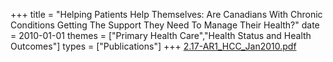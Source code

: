 +++
title = "Helping Patients Help Themselves: Are Canadians With Chronic Conditions Getting The Support They Need To Manage Their Health?"
date = 2010-01-01
themes = ["Primary Health Care","Health Status and Health Outcomes"]
types = ["Publications"]
+++
[2.17-AR1_HCC_Jan2010.pdf](/files/2.17-AR1_HCC_Jan2010.pdf)
